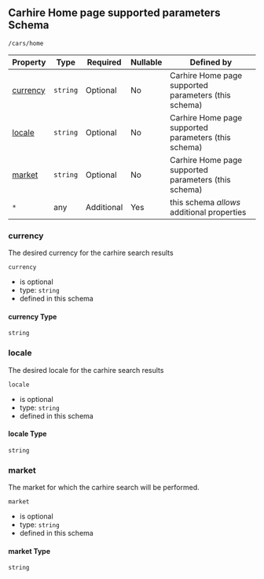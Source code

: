 ## Carhire Home page supported parameters Schema

```
/cars/home
```

| Property              | Type     | Required   | Nullable | Defined by                                           |
| --------------------- | -------- | ---------- | -------- | ---------------------------------------------------- |
| [currency](#currency) | `string` | Optional   | No       | Carhire Home page supported parameters (this schema) |
| [locale](#locale)     | `string` | Optional   | No       | Carhire Home page supported parameters (this schema) |
| [market](#market)     | `string` | Optional   | No       | Carhire Home page supported parameters (this schema) |
| `*`                   | any      | Additional | Yes      | this schema _allows_ additional properties           |

### currency

The desired currency for the carhire search results

`currency`

- is optional
- type: `string`
- defined in this schema

#### currency Type

`string`

### locale

The desired locale for the carhire search results

`locale`

- is optional
- type: `string`
- defined in this schema

#### locale Type

`string`

### market

The market for which the carhire search will be performed.

`market`

- is optional
- type: `string`
- defined in this schema

#### market Type

`string`

